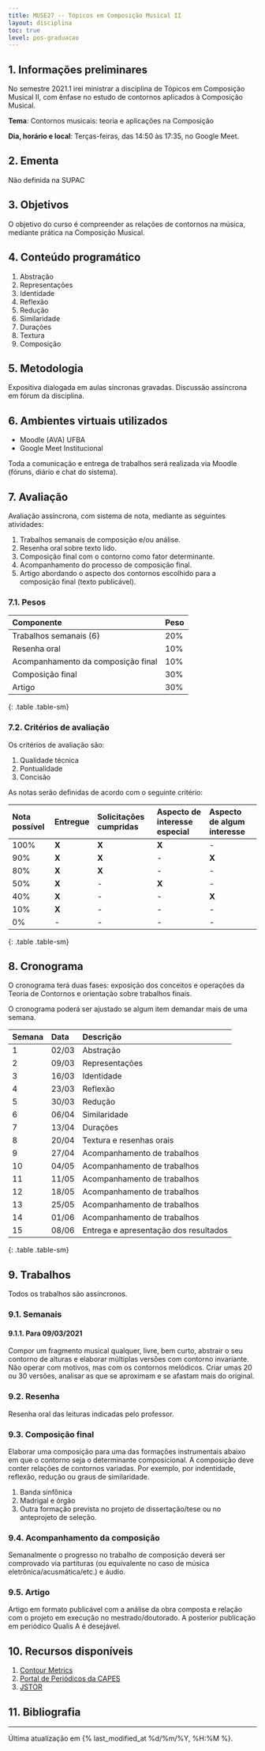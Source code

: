 ```yaml
---
title: MUSE27 -- Tópicos em Composição Musical II
layout: disciplina
toc: true
level: pos-graduacao
---
```


## 1. Informações preliminares

No semestre 2021.1 irei ministrar a disciplina de Tópicos em Composição Musical II, com ênfase no estudo de contornos aplicados à Composição Musical.

**Tema**: Contornos musicais: teoria e aplicações na Composição

**Dia, horário e local**: Terças-feiras, das 14:50 às 17:35, no Google Meet.

## 2. Ementa

Não definida na SUPAC

## 3. Objetivos

O objetivo do curso é compreender as relações de contornos na música, mediante prática na Composição Musical.

## 4. Conteúdo programático

1. Abstração
2. Representações
3. Identidade
4. Reflexão
5. Redução
6. Similaridade
7. Durações
8. Textura
9. Composição

## 5. Metodologia

Expositiva dialogada em aulas síncronas gravadas. Discussão assíncrona em fórum da disciplina.

## 6. Ambientes virtuais utilizados

- Moodle (AVA) UFBA
- Google Meet Institucional

Toda a comunicação e entrega de trabalhos será realizada via Moodle (fóruns, diário e chat do sistema).

## 7. Avaliação

Avaliação assíncrona, com sistema de nota, mediante as seguintes atividades:

1. Trabalhos semanais de composição e/ou análise.
2. Resenha oral sobre texto lido.
3. Composição final com o contorno como fator determinante.
4. Acompanhamento do processo de composição final.
5. Artigo abordando o aspecto dos contornos escolhido para a composição final (texto publicável).

### 7.1. Pesos

| Componente                         | Peso |
| :--------------------------------- | :--- |
| Trabalhos semanais (6)             | 20%  |
| Resenha oral                       | 10%  |
| Acompanhamento da composição final | 10%  |
| Composição final                   | 30%  |
| Artigo                             | 30%  |
{: .table .table-sm}

### 7.2. Critérios de avaliação

Os critérios de avaliação são:

1. Qualidade técnica
1. Pontualidade
1. Concisão

As notas serão definidas de acordo com o seguinte critério:

| Nota possível | Entregue | Solicitações cumpridas | Aspecto de interesse especial | Aspecto de algum interesse |
| :------------ | :------- | :--------------------- | :---------------------------- | :------------------------- |
| 100%          | **X**    | **X**                  | **X**                         | -                          |
| 90%           | **X**    | **X**                  | -                             | **X**                      |
| 80%           | **X**    | **X**                  | -                             | -                          |
| 50%           | **X**    | -                      | **X**                         | -                          |
| 40%           | **X**    | -                      | -                             | **X**                      |
| 10%           | **X**    | -                      | -                             | -                          |
| 0%            | -        | -                      | -                             | -                          |
{: .table .table-sm}

## 8. Cronograma

O cronograma terá duas fases: exposição dos conceitos e operações da Teoria de Contornos e orientação sobre trabalhos finais.

O cronograma poderá ser ajustado se algum item demandar mais de uma semana.

| Semana | Data  | Descrição                             |
| :----- | :---- | :------------------------------------ |
| 1      | 02/03 | Abstração                             |
| 2      | 09/03 | Representações                        |
| 3      | 16/03 | Identidade                            |
| 4      | 23/03 | Reflexão                              |
| 5      | 30/03 | Redução                               |
| 6      | 06/04 | Similaridade                          |
| 7      | 13/04 | Durações                              |
| 8      | 20/04 | Textura e resenhas orais              |
| 9      | 27/04 | Acompanhamento de trabalhos           |
| 10     | 04/05 | Acompanhamento de trabalhos           |
| 11     | 11/05 | Acompanhamento de trabalhos           |
| 12     | 18/05 | Acompanhamento de trabalhos           |
| 13     | 25/05 | Acompanhamento de trabalhos           |
| 14     | 01/06 | Acompanhamento de trabalhos           |
| 15     | 08/06 | Entrega e apresentação dos resultados |
{: .table .table-sm}

## 9. Trabalhos

Todos os trabalhos são assíncronos.

### 9.1. Semanais

#### 9.1.1. Para 09/03/2021

Compor um fragmento musical qualquer, livre, bem curto, abstrair o seu contorno de alturas e elaborar múltiplas versões com contorno invariante. Não operar com motivos, mas com os contornos melódicos. Criar umas 20 ou 30 versões, analisar as que se aproximam e se afastam mais do original.

### 9.2. Resenha

Resenha oral das leituras indicadas pelo professor.

### 9.3. Composição final

Elaborar uma composição para uma das formações instrumentais abaixo em que o contorno seja o determinante composicional. A composição deve conter relações de contornos variadas. Por exemplo, por indentidade, reflexão, redução ou graus de similaridade.

1. Banda sinfônica
2. Madrigal e órgão
3. Outra formação prevista no projeto de dissertação/tese ou no anteprojeto de seleção.

### 9.4. Acompanhamento da composição

Semanalmente o progresso no trabalho de composição deverá ser comprovado via partituras (ou equivalente no caso de música eletrônica/acusmática/etc.) e áudio.

### 9.5. Artigo

Artigo em formato publicável com a análise da obra composta e relação com o projeto em execução no mestrado/doutorado. A posterior publicação em periódico Qualis A é desejável.

## 10. Recursos disponíveis

1. [Contour Metrics](https://contour.sampaio.me)
2. [Portal de Periódicos da CAPES](https://www.periodicos.capes.gov.br/)
3. [JSTOR](https://www.jstor.org/)

## 11. Bibliografia

<script src="https://bibbase.org/show?bib=https%3A%2F%2Fgenosmus.com%2Fmarcos%2fcontornos.bib&jsonp=1"></script>

<hr>

Última atualização em {% last_modified_at %d/%m/%Y, %H:%M %}.